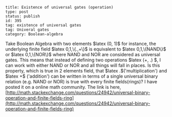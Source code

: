 ~~~~ 
title: Existence of universal gates (operation)
type: post
status: publish
id: 395
tag: existence of universal gates
tag: Univeral gates
category: Boolean-algebra
~~~~

Take Boolean Algebra with two elements \$latex (0, 1)\$ for instance,
the underlying finite field \$latex 0,1,\\{.,+\\}\$ is equivalent to
\$latex 0,1,\\{NAND\\}\$ or \$latex 0,1,\\{NOR\\}\$ where NAND and NOR
are considered as universal gates. This means that instead of defining
two operations \$latex (+, .) \$, I can work with either NAND or NOR and
all things will fall in places. Is this property, which is true in 2
elements field, that \$latex .\$('multiplication') and \$latex +\$
('addition') can be written in terms of a single universal binary
relation (e.g. NAND or NOR) is true with every finite fields(rings)? I
have posted it on a online math community. The link is here,
[http://math.stackexchange.com/questions/24942/universal-binary-operation-and-finite-fields-ring](http://math.stackexchange.com/questions/24942/universal-binary-operation-and-finite-fields-ring)

